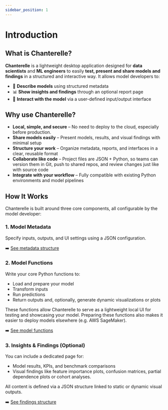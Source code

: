 ```yaml
---
sidebar_position: 1
---
```


# Introduction

## What is Chanterelle?

**Chanterelle** is a lightweight desktop application designed for **data scientists** and **ML engineers** to easily **test, present and share models and findings** in a structured and interactive way.
It allows model developers to:
- 📄 **Describe models** using structured metadata
- 📊 **Show insights and findings** through an optional report page
- 🧠 **Interact with the model** via a user-defined input/output interface

## Why use Chanterelle?

- **Local, simple, and secure** – No need to deploy to the cloud, especially before production.
- **Share models easily** – Present models, results, and visual findings with minimal setup
- **Structure your work** – Organize metadata, reports, and interfaces in a clear, reusable format
- **Collaborate like code** – Project files are JSON + Python, so teams can version them in Git, push to shared repos, and review changes just like with source code
- **Integrate with your workflow** – Fully compatible with existing Python environments and model pipelines

## How It Works

Chanterelle is built around three core components, all configurable by the model developer:
### 1. **Model Metadata**

Specify inputs, outputs, and UI settings using a JSON configuration.

➡️ [See metadata structure](./references/model_meta.md)
### 2. **Model Functions**

Write your core Python functions to:
- Load and prepare your model
- Transform inputs
- Run predictions 
- Return outputs and, optionally, generate dynamic visualizations or plots

These functions allow Chanterelle to serve as a lightweight local UI for testing and showcasing your model. Preparing these functions also makes it easier to deploy models elsewhere (e.g. AWS SageMaker).

➡️ [See model functions](#)
### 3. **Insights & Findings (Optional)**

You can include a dedicated page for:
- Model results, KPIs, and benchmark comparisons
- Visual findings like feature importance plots, confusion matrices, partial dependence plots or cohort analyses.

All content is defined via a JSON structure linked to static or dynamic visual outputs.  

➡️ [See findings structure](#)